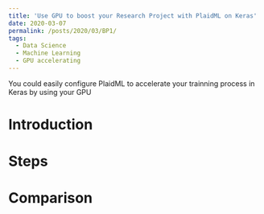 ```yaml
---
title: 'Use GPU to boost your Research Project with PlaidML on Keras'
date: 2020-03-07
permalink: /posts/2020/03/BP1/
tags:
  - Data Science
  - Machine Learning
  - GPU accelerating
---
```


You could easily configure PlaidML to accelerate your trainning process in Keras by using your GPU

Introduction
======

Steps
======

Comparison
======

